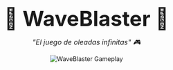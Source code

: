 <div align="center">
  <span>
    <font size="7">🚀<strong> WaveBlaster </strong>🚀</font>
    <p>
      <font size="3"><em> "El juego de oleadas infinitas" 🎮 </em></font>
    </p>
  </span>
    
</div>


<div align="center">
  <img src="/WaveBlaster_GamePlay.gif" alt="WaveBlaster Gameplay" />
</div>


